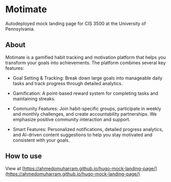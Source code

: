 # Motimate
Autodeployed mock landing page for CIS 3500 at the University of Pennsylvania.

## About
Motimate is a gamified habit tracking and motivation platform that helps you transform your goals into achievements. The platform combines several key features:

- Goal Setting & Tracking: Break down large goals into manageable daily tasks and track progress through detailed analytics.

- Gamification: A point-based reward system for completing tasks and maintaining streaks.

- Community Features: Join habit-specific groups, participate in weekly and monthly challenges, and create accountability partnerships. We emphasize positive community interaction and support.

- Smart Features: Personalized notifications, detailed progress analytics, and AI-driven content suggestions to help you stay motivated and consistent with your goals.

## How to use
View at [https://ahmedomuharram.github.io/hugo-mock-landing-page/](https://ahmedomuharram.github.io/hugo-mock-landing-page/)
